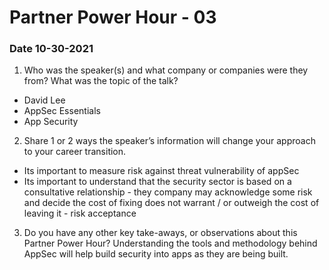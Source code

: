 # Partner Power Hour - 03

### Date 10-30-2021

1. Who was the speaker(s) and what company or companies were they from? What was the topic of the talk?
- David Lee
- AppSec Essentials
- App Security

2. Share 1 or 2 ways the speaker’s information will change your approach to your career transition.
- Its important to measure risk against threat vulnerability of appSec
- Its important to understand that the security sector is based on a consultative relationship - they company may acknowledge some risk and decide the cost of fixing does not warrant / or outweigh the cost of leaving it - risk acceptance

3. Do you have any other key take-aways, or observations about this Partner Power Hour?
 Understanding the tools and methodology behind AppSec will help build security into apps as they are being built.

